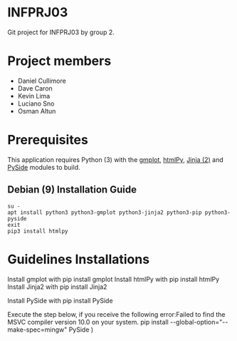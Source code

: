 # INFPRJ03
Git project for INFPRJ03 by group 2.

# Project members
- Daniel Cullimore
- Dave Caron
- Kevin Lima
- Luciano Sno
- Osman Altun

# Prerequisites
This application requires Python (3) with the [gmplot](https://github.com/vgm64/gmplot), [htmlPy](https://github.com/amol-mandhane/htmlPy), [Jinja (2)](https://github.com/pallets/jinja) and [PySide](https://github.com/pyside/PySide) modules to build.
## Debian (9) Installation Guide
```shell
su -
apt install python3 python3-gmplot python3-jinja2 python3-pip python3-pyside
exit
pip3 install htmlpy
```
# Guidelines Installations
Install gmplot with pip install gmplot
Install htmlPy with pip install htmlPy
Install Jinja2 with pip install Jinja2

Install PySide with pip install PySide 

Execute the step below, if you receive the following error:Failed to find the MSVC compiler version 10.0 on your system.
pip install --global-option="--make-spec=mingw" PySide
 )

